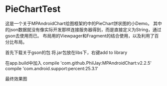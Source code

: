 # PieChartTest
这是一个关于MPAndroidChart绘图框架的中的PieChart饼状图的小Demo。
其中的json数据就没有像实际开发那样连接服务器得到，而是直接定义为String，通过gson去使用而已。
布局用的Viewpager和Fragment的结合使用，以及利用了百分比布局。

首先下载关于gson的包
 将.jar包放在libs下，右键add to library
 
在app.build中加入
    compile 'com.github.PhilJay:MPAndroidChart:v2.2.5'
    compile 'com.android.support:percent:25.3.1'


最终效果图



